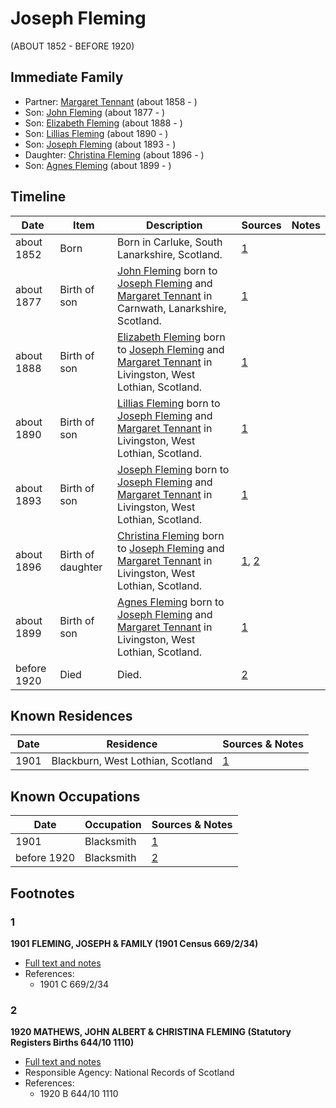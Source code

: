 ﻿---
layout: person
subject_key: i57117702
permalink: /people/i57117702
---

# Joseph Fleming
(ABOUT 1852 - BEFORE 1920)

## Immediate Family

* Partner: [Margaret Tennant](./@14002910@-margaret-tennant-b1858-d.md) (about 1858 - )
* Son: [John Fleming](./@49475976@-john-fleming-b1877-d.md) (about 1877 - )
* Son: [Elizabeth Fleming](./@79236484@-elizabeth-fleming-b1888-d.md) (about 1888 - )
* Son: [Lillias Fleming](./@39306088@-lillias-fleming-b1890-d.md) (about 1890 - )
* Son: [Joseph Fleming](./@89747088@-joseph-fleming-b1893-d.md) (about 1893 - )
* Daughter: [Christina Fleming](./@89446044@-christina-fleming-b1896-d.md) (about 1896 - )
* Son: [Agnes Fleming](./@29204156@-agnes-fleming-b1899-d.md) (about 1899 - )

## Timeline

Date | Item | Description | Sources | Notes
---|---|---|---|---
about 1852 | Born | Born in Carluke, South Lanarkshire, Scotland. | [1](#1) | 
about 1877 | Birth of son | [John Fleming](./@49475976@-john-fleming-b1877-d.md) born to [Joseph Fleming](./@57117702@-joseph-fleming-b1852-d1920.md) and [Margaret Tennant](./@14002910@-margaret-tennant-b1858-d.md) in Carnwath, Lanarkshire, Scotland. | [1](#1) | 
about 1888 | Birth of son | [Elizabeth Fleming](./@79236484@-elizabeth-fleming-b1888-d.md) born to [Joseph Fleming](./@57117702@-joseph-fleming-b1852-d1920.md) and [Margaret Tennant](./@14002910@-margaret-tennant-b1858-d.md) in Livingston, West Lothian, Scotland. | [1](#1) | 
about 1890 | Birth of son | [Lillias Fleming](./@39306088@-lillias-fleming-b1890-d.md) born to [Joseph Fleming](./@57117702@-joseph-fleming-b1852-d1920.md) and [Margaret Tennant](./@14002910@-margaret-tennant-b1858-d.md) in Livingston, West Lothian, Scotland. | [1](#1) | 
about 1893 | Birth of son | [Joseph Fleming](./@89747088@-joseph-fleming-b1893-d.md) born to [Joseph Fleming](./@57117702@-joseph-fleming-b1852-d1920.md) and [Margaret Tennant](./@14002910@-margaret-tennant-b1858-d.md) in Livingston, West Lothian, Scotland. | [1](#1) | 
about 1896 | Birth of daughter | [Christina Fleming](./@89446044@-christina-fleming-b1896-d.md) born to [Joseph Fleming](./@57117702@-joseph-fleming-b1852-d1920.md) and [Margaret Tennant](./@14002910@-margaret-tennant-b1858-d.md) in Livingston, West Lothian, Scotland. | [1](#1), [2](#2) | 
about 1899 | Birth of son | [Agnes Fleming](./@29204156@-agnes-fleming-b1899-d.md) born to [Joseph Fleming](./@57117702@-joseph-fleming-b1852-d1920.md) and [Margaret Tennant](./@14002910@-margaret-tennant-b1858-d.md) in Livingston, West Lothian, Scotland. | [1](#1) | 
before 1920 | Died | Died. | [2](#2) | 

## Known Residences

Date | Residence | Sources & Notes
---|---|---
1901 | Blackburn, West Lothian, Scotland | [1](#1)

## Known Occupations

Date | Occupation | Sources & Notes
---|---|---
1901 | Blacksmith | [1](#1)
before 1920 | Blacksmith | [2](#2)

## Footnotes

### 1

**1901 FLEMING, JOSEPH & FAMILY (1901 Census 669/2/34)**

* [Full text and notes](../sources/@62464591@-1901-fleming,-joseph-&-family-1901-census-669-2-34-.md)
* References: 
  * 1901 C 669/2/34

### 2

**1920 MATHEWS, JOHN ALBERT & CHRISTINA FLEMING (Statutory Registers Births 644/10 1110)**

* [Full text and notes](../sources/@22441442@-1920-mathews,-john-albert-&-christina-fleming-statutory-registers-births-644-10-1110-.md)
* Responsible Agency: National Records of Scotland
* References: 
  * 1920 B 644/10 1110

